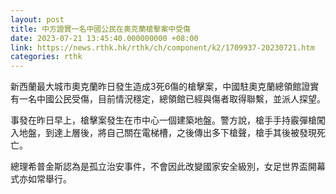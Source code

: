 ```yaml
---
layout: post
title: 中方證實一名中國公民在奧克蘭槍擊案中受傷
date: 2023-07-21 13:45:40.000000000 +08:00
link: https://news.rthk.hk/rthk/ch/component/k2/1709937-20230721.htm
categories: rthk
---
```


新西蘭最大城市奧克蘭昨日發生造成3死6傷的槍擊案，中國駐奧克蘭總領館證實有一名中國公民受傷，目前情況穩定，總領館已經與傷者取得聯繫，並派人探望。

事發在昨日早上，槍擊案發生在市中心一個建築地盤。警方說，槍手手持霰彈槍闖入地盤，到達上層後，將自己關在電梯槽，之後傳出多下槍聲，槍手其後被發現死亡。

總理希普金斯認為是孤立治安事件，不會因此改變國家安全級別，女足世界盃開幕式亦如常舉行。
